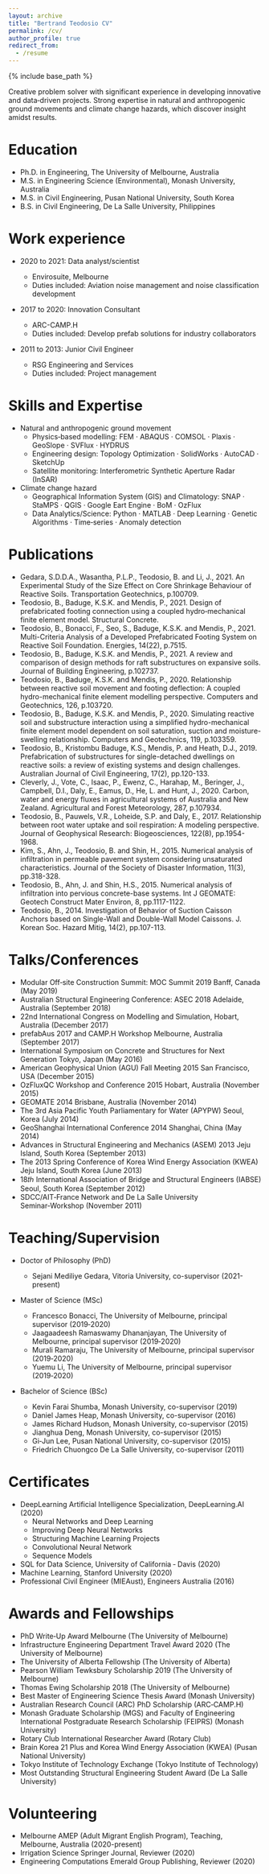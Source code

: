 ```yaml
---
layout: archive
title: "Bertrand Teodosio CV"
permalink: /cv/
author_profile: true
redirect_from:
  - /resume
---
```


{% include base_path %}

Creative problem solver with significant experience in developing innovative and data‑driven projects. Strong expertise in natural and anthropogenic ground movements and climate change hazards, which discover insight amidst results.

Education
======
* Ph.D. in Engineering, The University of Melbourne, Australia
* M.S. in Engineering Science (Environmental), Monash University, Australia
* M.S. in Civil Engineering, Pusan National University, South Korea
* B.S. in Civil Engineering, De La Salle University, Philippines

Work experience
======
* 2020 to 2021: Data analyst/scientist
  * Envirosuite, Melbourne
  * Duties included: Aviation noise management and noise classification development

* 2017 to 2020: Innovation Consultant
  * ARC-CAMP.H
  * Duties included: Develop prefab solutions for industry collaborators

* 2011 to 2013: Junior Civil Engineer
  * RSG Engineering and Services
  * Duties included: Project management
  
Skills and Expertise
======
* Natural and anthropogenic ground movement
    - Physics‑based modelling: FEM · ABAQUS · COMSOL · Plaxis · GeoSlope · SVFlux · HYDRUS
    - Engineering design: Topology Optimization · SolidWorks · AutoCAD · SketchUp
    - Satellite monitoring: Interferometric Synthetic Aperture Radar (InSAR)
* Climate change hazard
    - Geographical Information System (GIS) and Climatology: SNAP · StaMPS · QGIS · Google Eart Engine · BoM · OzFlux
    - Data Analytics/Science: Python · MATLAB · Deep Learning · Genetic Algorithms · Time‑series · Anomaly detection

Publications
======
* Gedara, S.D.D.A., Wasantha, P.L.P., Teodosio, B. and Li, J., 2021. An Experimental Study of the Size Effect on Core Shrinkage Behaviour of Reactive Soils. Transportation Geotechnics, p.100709.
* Teodosio, B., Baduge, K.S.K. and Mendis, P., 2021. Design of prefabricated footing connection using a coupled hydro‐mechanical finite element model. Structural Concrete.
* Teodosio, B., Bonacci, F., Seo, S., Baduge, K.S.K. and Mendis, P., 2021. Multi-Criteria Analysis of a Developed Prefabricated Footing System on Reactive Soil Foundation. Energies, 14(22), p.7515.
* Teodosio, B., Baduge, K.S.K. and Mendis, P., 2021. A review and comparison of design methods for raft substructures on expansive soils. Journal of Building Engineering, p.102737.
* Teodosio, B., Baduge, K.S.K. and Mendis, P., 2020. Relationship between reactive soil movement and footing deflection: A coupled hydro-mechanical finite element modelling perspective. Computers and Geotechnics, 126, p.103720.
* Teodosio, B., Baduge, K.S.K. and Mendis, P., 2020. Simulating reactive soil and substructure interaction using a simplified hydro-mechanical finite element model dependent on soil saturation, suction and moisture-swelling relationship. Computers and Geotechnics, 119, p.103359.
* Teodosio, B., Kristombu Baduge, K.S., Mendis, P. and Heath, D.J., 2019. Prefabrication of substructures for single-detached dwellings on reactive soils: a review of existing systems and design challenges. Australian Journal of Civil Engineering, 17(2), pp.120-133.
* Cleverly, J., Vote, C., Isaac, P., Ewenz, C., Harahap, M., Beringer, J., Campbell, D.I., Daly, E., Eamus, D., He, L. and Hunt, J., 2020. Carbon, water and energy fluxes in agricultural systems of Australia and New Zealand. Agricultural and Forest Meteorology, 287, p.107934.
* Teodosio, B., Pauwels, V.R., Loheide, S.P. and Daly, E., 2017. Relationship between root water uptake and soil respiration: A modeling perspective. Journal of Geophysical Research: Biogeosciences, 122(8), pp.1954-1968.
* Kim, S., Ahn, J., Teodosio, B. and Shin, H., 2015. Numerical analysis of infiltration in permeable pavement system considering unsaturated characteristics. Journal of the Society of Disaster Information, 11(3), pp.318-328.
* Teodosio, B., Ahn, J. and Shin, H.S., 2015. Numerical analysis of infiltration into pervious concrete-base systems. Int J GEOMATE: Geotech Construct Mater Environ, 8, pp.1117-1122.
* Teodosio, B., 2014. Investigation of Behavior of Suction Caisson Anchors based on Single-Wall and Double-Wall Model Caissons. J. Korean Soc. Hazard Mitig, 14(2), pp.107-113.

  
Talks/Conferences
======
* Modular Off‑site Construction Summit: MOC Summit 2019 Banff, Canada (May 2019)
* Australian Structural Engineering Conference: ASEC 2018 Adelaide, Australia (September 2018)
* 22nd International Congress on Modelling and Simulation, Hobart, Australia (December 2017)
* prefabAus 2017 and CAMP.H Workshop Melbourne, Australia (September 2017)
* International Symposium on Concrete and Structures for Next Generation Tokyo, Japan (May 2016)
* American Geophysical Union (AGU) Fall Meeting 2015 San Francisco, USA (December 2015)
* OzFluxQC Workshop and Conference 2015 Hobart, Australia (November 2015)
* GEOMATE 2014 Brisbane, Australia (November 2014)
* The 3rd Asia Pacific Youth Parliamentary for Water (APYPW) Seoul, Korea (July 2014)
* GeoShanghai International Conference 2014 Shanghai, China (May 2014)
* Advances in Structural Engineering and Mechanics (ASEM) 2013 Jeju Island, South Korea (September 2013)
* The 2013 Spring Conference of Korea Wind Energy Association (KWEA) Jeju Island, South Korea (June 2013)
* 18𝑡ℎ International Association of Bridge and Structural Engineers (IABSE) Seoul, South Korea (September 2012)
* SDCC/AIT‑France Network and De La Salle University Seminar‑Workshop (November 2011)
  
Teaching/Supervision
======
* Doctor of Philosophy (PhD)
    - Sejani Mediliye Gedara, Vitoria University, co-supervisor (2021-present)
* Master of Science (MSc)
    - Francesco Bonacci, The University of Melbourne, principal supervisor (2019‑2020)
    - Jaagaadeesh Ramaswamy Dhananjayan, The University of Melbourne, principal supervisor (2019‑2020)
    - Murali Ramaraju, The University of Melbourne, principal supervisor (2019‑2020)
    - Yuemu Li, The University of Melbourne, principal supervisor (2019‑2020)

* Bachelor of Science (BSc)
    - Kevin Farai Shumba, Monash University, co-supervisor (2019)
    - Daniel James Heap, Monash University, co-supervisor (2016)
    - James Richard Hudson, Monash University, co-supervisor (2015)
    - Jianghua Deng, Monash University, co-supervisor (2015)
    - Gi‑Jun Lee, Pusan National University, co-supervisor (2015)
    - Friedrich Chuongco De La Salle University, co-supervisor (2011)
  
Certificates
======
* DeepLearning Artificial Intelligence Specialization, DeepLearning.AI (2020)
    - Neural Networks and Deep Learning
    - Improving Deep Neural Networks
    - Structuring Machine Learning Projects
    - Convolutional Neural Network
    - Sequence Models
* SQL for Data Science, University of California ‑ Davis (2020)
* Machine Learning, Stanford University (2020)
* Professional Civil Engineer (MIEAust), Engineers Australia (2016)
  
Awards and Fellowships
======
- PhD Write‑Up Award Melbourne (The University of Melbourne)
- Infrastructure Engineering Department Travel Award 2020 (The University of Melbourne)
- The University of Alberta Fellowship (The University of Alberta)
- Pearson William Tewksbury Scholarship 2019 (The University of Melbourne)
- Thomas Ewing Scholarship 2018 (The University of Melbourne)
- Best Master of Engineering Science Thesis Award (Monash University)
- Australian Research Council (ARC) PhD Scholarship (ARC‑CAMP.H)
- Monash Graduate Scholarship (MGS) and Faculty of Engineering International Postgraduate Research Scholarship (FEIPRS) (Monash University)
- Rotary Club International Researcher Award (Rotary Club)
- Brain Korea 21 Plus and Korea Wind Energy Association (KWEA) (Pusan National University)
- Tokyo Institute of Technology Exchange (Tokyo Institute of Technology)
- Most Outstanding Structural Engineering Student Award (De La Salle University)

Volunteering
======
* Melbourne AMEP (Adult Migrant English Program), Teaching, Melbourne, Australia (2020-present)
* Irrigation Science Springer Journal, Reviewer (2020)
* Engineering Computations Emerald Group Publishing, Reviewer (2020)
